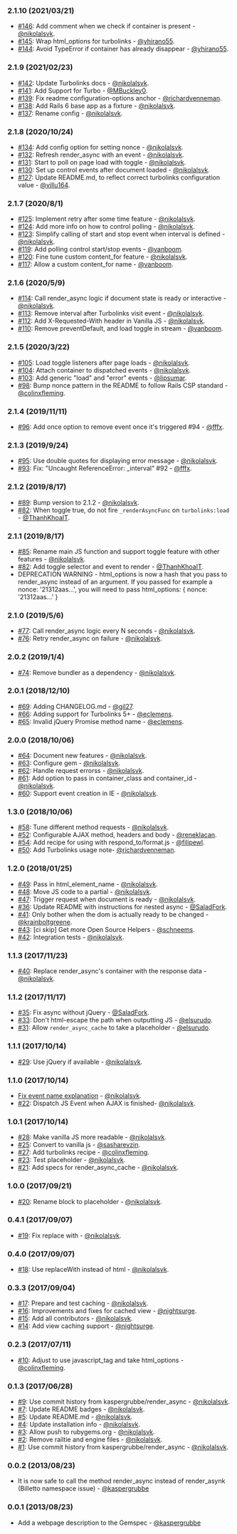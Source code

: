 ### 2.1.10 (2021/03/21)

* [#146](https://github.com/renderedtext/render_async/pull/146): Add comment when we check if container is present - [@nikolalsvk](https://github.com/nikolalsvk).
* [#145](https://github.com/renderedtext/render_async/pull/145): Wrap html_options for turbolinks - [@yhirano55](https://github.com/yhirano55).
* [#144](https://github.com/renderedtext/render_async/pull/144): Avoid TypeError if container has already disappear - [@yhirano55](https://github.com/yhirano55).

### 2.1.9 (2021/02/23)

* [#142](https://github.com/renderedtext/render_async/pull/142): Update Turbolinks docs - [@nikolalsvk](https://github.com/nikolalsvk).
* [#141](https://github.com/renderedtext/render_async/pull/141): Add Support for Turbo - [@MBuckley0](https://github.com/Mbuckley0).
* [#139](https://github.com/renderedtext/render_async/pull/139): Fix readme configuration-options anchor - [@richardvenneman](https://github.com/richardvenneman).
* [#138](https://github.com/renderedtext/render_async/pull/138): Add Rails 6 base app as a fixture - [@nikolalsvk](https://github.com/nikolalsvk).
* [#137](https://github.com/renderedtext/render_async/pull/137): Rename config - [@nikolalsvk](https://github.com/nikolalsvk).

### 2.1.8 (2020/10/24)

* [#134](https://github.com/renderedtext/render_async/pull/134): Add config option for setting nonce - [@nikolalsvk](https://github.com/nikolalsvk).
* [#132](https://github.com/renderedtext/render_async/pull/132): Refresh render_async with an event - [@nikolalsvk](https://github.com/nikolalsvk).
* [#131](https://github.com/renderedtext/render_async/pull/131): Start to poll on page load with toggle - [@nikolalsvk](https://github.com/nikolalsvk).
* [#130](https://github.com/renderedtext/render_async/pull/130): Set up control events after document loaded - [@nikolalsvk](https://github.com/nikolalsvk).
* [#127](https://github.com/renderedtext/render_async/pull/127): Update README.md, to reflect correct turbolinks configuration value - [@villu164](https://github.com/villu164).

### 2.1.7 (2020/8/1)

* [#125](https://github.com/renderedtext/render_async/pull/125): Implement retry after some time feature - [@nikolalsvk](https://github.com/nikolalsvk).
* [#124](https://github.com/renderedtext/render_async/pull/124): Add more info on how to control polling - [@nikolalsvk](https://github.com/nikolalsvk).
* [#123](https://github.com/renderedtext/render_async/pull/123): Simplify calling of start and stop event when interval is defined - [@nikolalsvk](https://github.com/nikolalsvk).
* [#119](https://github.com/renderedtext/render_async/pull/119): Add polling control start/stop events - [@vanboom](https://github.com/vanboom).
* [#120](https://github.com/renderedtext/render_async/pull/120): Fine tune custom content_for feature - [@nikolalsvk](https://github.com/nikolalsvk).
* [#117](https://github.com/renderedtext/render_async/pull/117): Allow a custom content_for name - [@vanboom](https://github.com/vanboom).

### 2.1.6 (2020/5/9)

* [#114](https://github.com/renderedtext/render_async/pull/114): Call render_async logic if document state is ready or interactive - [@nikolalsvk](https://github.com/nikolalsvk).
* [#113](https://github.com/renderedtext/render_async/pull/113): Remove interval after Turbolinks visit event - [@nikolalsvk](https://github.com/nikolalsvk).
* [#112](https://github.com/renderedtext/render_async/pull/112): Add X-Requested-With header in Vanilla JS - [@nikolalsvk](https://github.com/nikolalsvk).
* [#110](https://github.com/renderedtext/render_async/pull/110): Remove preventDefault, and load toggle in stream - [@vanboom](https://github.com/vanboom).

### 2.1.5 (2020/3/22)

* [#105](https://github.com/renderedtext/render_async/pull/105): Load toggle listeners after page loads - [@nikolalsvk](https://github.com/nikolalsvk).
* [#104](https://github.com/renderedtext/render_async/pull/104): Attach container to dispatched events - [@nikolalsvk](https://github.com/nikolalsvk).
* [#103](https://github.com/renderedtext/render_async/pull/103): Add generic "load" and "error" events - [@lipsumar](https://github.com/lipsumar).
* [#98](https://github.com/renderedtext/render_async/pull/98): Bump nonce pattern in the README to follow Rails CSP standard - [@colinxfleming](https://github.com/colinxfleming).

### 2.1.4 (2019/11/11)

* [#96](https://github.com/renderedtext/render_async/pull/96): Add once option to remove event once it's triggered #94 - [@fffx](https://github.com/fffx).

### 2.1.3 (2019/9/24)

* [#95](https://github.com/renderedtext/render_async/pull/95): Use double quotes for displaying error message - [@nikolalsvk](https://github.com/nikolalsvk).
* [#93](https://github.com/renderedtext/render_async/pull/93): Fix: "Uncaught ReferenceError: \_interval" #92 - [@fffx](https://github.com/fffx).

### 2.1.2 (2019/8/17)

* [#89](https://github.com/renderedtext/render_async/pull/89): Bump version to 2.1.2 - [@nikolalsvk](https://github.com/nikolalsvk).
* [#82](https://github.com/renderedtext/render_async/pull/88): When toggle true, do not fire `_renderAsyncFunc` on `turbolinks:load` - [@ThanhKhoaIT](https://github.com/ThanhKhoaIT).

### 2.1.1 (2019/8/17)

* [#85](https://github.com/renderedtext/render_async/pull/85): Rename main JS function and support toggle feature with other features - [@nikolalsvk](https://github.com/nikolalsvk).
* [#82](https://github.com/renderedtext/render_async/pull/82): Add toggle selector and event to render - [@ThanhKhoaIT](https://github.com/ThanhKhoaIT).
* DEPRECATION WARNING - html_options is now a hash that you pass to render_async instead of an argument. If you passed for example a nonce: '21312aas...', you will need to pass
  html_options: { nonce: '21312aas...' }

### 2.1.0 (2019/5/6)

* [#77](https://github.com/renderedtext/render_async/pull/77): Call render_async logic every N seconds - [@nikolalsvk](https://github.com/nikolalsvk).
* [#76](https://github.com/renderedtext/render_async/pull/76): Retry render_async on failure - [@nikolalsvk](https://github.com/nikolalsvk).

### 2.0.2 (2019/1/4)

* [#74](https://github.com/renderedtext/render_async/pull/74): Remove bundler as a dependency - [@nikolalsvk](https://github.com/nikolalsvk).

### 2.0.1 (2018/12/10)

* [#69](https://github.com/renderedtext/render_async/pull/69): Adding CHANGELOG.md - [@gil27](https://github.com/gil27).
* [#66](https://github.com/renderedtext/render_async/pull/66): Adding support for Turbolinks 5+ - [@eclemens](https://github.com/eclemens).
* [#65](https://github.com/renderedtext/render_async/pull/65): Invalid jQuery Promise method name - [@eclemens](https://github.com/eclemens).

### 2.0.0 (2018/10/06)

* [#64](https://github.com/renderedtext/render_async/pull/64): Document new features - [@nikolalsvk](https://github.com/nikolalsvk).
* [#63](https://github.com/renderedtext/render_async/pull/63): Configure gem - [@nikolalsvk](https://github.com/nikolalsvk).
* [#62](https://github.com/renderedtext/render_async/pull/62): Handle request errorss - [@nikolalsvk](https://github.com/nikolalsvk).
* [#61](https://github.com/renderedtext/render_async/pull/61): Add option to pass in container_class and container_id - [@nikolalsvk](https://github.com/nikolalsvk).
* [#60](https://github.com/renderedtext/render_async/pull/60): Support event creation in IE - [@nikolalsvk](https://github.com/nikolalsvk).

### 1.3.0 (2018/10/06)

* [#58](https://github.com/renderedtext/render_async/pull/58): Tune different method requests - [@nikolalsvk](https://github.com/nikolalsvk).
* [#52](https://github.com/renderedtext/render_async/pull/52): Configurable AJAX method, headers and body - [@reneklacan](https://github.com/reneklacan).
* [#54](https://github.com/renderedtext/render_async/pull/54): Add recipe for using with respond_to/format.js - [@filipewl](https://github.com/filipewl).
* [#50](https://github.com/renderedtext/render_async/pull/50): Add Turbolinks usage note- [@richardvenneman](https://github.com/richardvenneman).

### 1.2.0 (2018/01/25)

* [#49](https://github.com/renderedtext/render_async/pull/49): Pass in html_element_name - [@nikolalsvk](https://github.com/nikolalsvk).
* [#48](https://github.com/renderedtext/render_async/pull/48): Move JS code to a partial - [@nikolalsvk](https://github.com/nikolalsvk).
* [#47](https://github.com/renderedtext/render_async/pull/47): Trigger request when document is ready - [@nikolalsvk](https://github.com/nikolalsvk).
* [#36](https://github.com/renderedtext/render_async/pull/36): Update README with instructions for nested async - [@SaladFork](https://github.com/SaladFork).
* [#41](https://github.com/renderedtext/render_async/pull/41): Only bother when the dom is actually ready to be changed - [@krainboltgreene](https://github.com/nikolalsvk).
* [#43](https://github.com/renderedtext/render_async/pull/43): [ci skip] Get more Open Source Helpers - [@schneems](https://github.com/schneems).
* [#42](https://github.com/renderedtext/render_async/pull/42): Integration tests - [@nikolalsvk](https://github.com/nikolalsvk).

### 1.1.3 (2017/11/23)

* [#40](https://github.com/renderedtext/render_async/pull/40): Replace render_async's container with the response data - [@nikolalsvk](https://github.com/nikolalsvk).

### 1.1.2 (2017/11/17)

* [#35](https://github.com/renderedtext/render_async/pull/35): Fix async without jQuery - [@SaladFork](https://github.com/SaladFork).
* [#33](https://github.com/renderedtext/render_async/pull/33): Don't html-escape the path when outputting JS - [@elsurudo](https://github.com/elsurudo).
* [#31](https://github.com/renderedtext/render_async/pull/31): Allow `render_async_cache` to take a placeholder - [@elsurudo](https://github.com/elsurudo).

### 1.1.1 (2017/10/14)

* [#29](https://github.com/renderedtext/render_async/pull/29): Use jQuery if available - [@nikolalsvk](https://github.com/nikolalsvk).

### 1.1.0 (2017/10/14)

* [Fix event name explanation](https://github.com/renderedtext/render_async/commit/bd1ebb7011be6868dce9da76c5db9ca1133ec71d) - [@nikolalsvk](https://github.com/nikolalsvk).
* [#22](https://github.com/renderedtext/render_async/pull/22): Dispatch JS Event when AJAX is finished- [@nikolalsvk](https://github.com/nikolalsvk).

### 1.0.1 (2017/10/14)

* [#28](https://github.com/renderedtext/render_async/pull/28): Make vanilla JS more readable - [@nikolalsvk](https://github.com/nikolalsvk).
* [#25](https://github.com/renderedtext/render_async/pull/25): Convert to vanilla js - [@sasharevzin](https://github.com/sasharevzin).
* [#27](https://github.com/renderedtext/render_async/pull/27): Add turbolinks recipe - [@colinxfleming](https://github.com/colinxfleming).
* [#23](https://github.com/renderedtext/render_async/pull/23): Test placeholder - [@nikolalsvk](https://github.com/nikolalsvk).
* [#21](https://github.com/renderedtext/render_async/pull/21): Add specs for render_async_cache - [@nikolalsvk](https://github.com/nikolalsvk).

### 1.0.0 (2017/09/21)

* [#20](https://github.com/renderedtext/render_async/pull/20): Rename block to placeholder - [@nikolalsvk](https://github.com/nikolalsvk).

### 0.4.1 (2017/09/07)

* [#19](https://github.com/renderedtext/render_async/pull/19): Fix replace with - [@nikolalsvk](https://github.com/nikolalsvk).

### 0.4.0 (2017/09/07)

* [#18](https://github.com/renderedtext/render_async/pull/18): Use replaceWith instead of html - [@nikolalsvk](https://github.com/nikolalsvk).

### 0.3.3 (2017/09/04)

* [#17](https://github.com/renderedtext/render_async/pull/17): Prepare and test caching - [@nikolalsvk](https://github.com/nikolalsvk).
* [#16](https://github.com/renderedtext/render_async/pull/16): Improvements and fixes for cached view - [@nightsurge](https://github.com/nightsurge).
* [#15](https://github.com/renderedtext/render_async/pull/15): Add all contributors - [@nikolalsvk](https://github.com/nikolalsvk).
* [#14](https://github.com/renderedtext/render_async/pull/14): Add view caching support - [@nightsurge](https://github.com/nightsurge).

### 0.2.3 (2017/07/11)

* [#10](https://github.com/renderedtext/render_async/pull/10): Adjust to use javascript_tag and take html_options - [@colinxfleming](https://github.com/colinxfleming).

### 0.1.3 (2017/06/28)

* [#9](https://github.com/renderedtext/render_async/pull/9): Use commit history from kaspergrubbe/render_async - [@nikolalsvk](https://github.com/nikolalsvk).
* [#7](https://github.com/renderedtext/render_async/pull/7): Update README badges - [@nikolalsvk](https://github.com/nikolalsvk).
* [#5](https://github.com/renderedtext/render_async/pull/5): Update README.md - [@nikolalsvk](https://github.com/nikolalsvk).
* [#4](https://github.com/renderedtext/render_async/pull/4): Update installation info - [@nikolalsvk](https://github.com/nikolalsvk).
* [#3](https://github.com/renderedtext/render_async/pull/3): Allow push to rubygems.org - [@nikolalsvk](https://github.com/nikolalsvk).
* [#2](https://github.com/renderedtext/render_async/pull/2): Remove railtie and engine files - [@nikolalsvk](https://github.com/nikolalsvk).
* [#1](https://github.com/renderedtext/render_async/pull/1): Use commit history from kaspergrubbe/render_async - [@nikolalsvk](https://github.com/nikolalsvk).

### 0.0.2 (2013/08/23)

* It is now safe to call the method render_async instead of render_asynk (Billetto namespace issue) - [@kaspergrubbe](https://github.com/kaspergrubbe)

### 0.0.1 (2013/08/23)

* Add a webpage description to the Gemspec - [@kaspergrubbe](https://github.com/kaspergrubbe)
